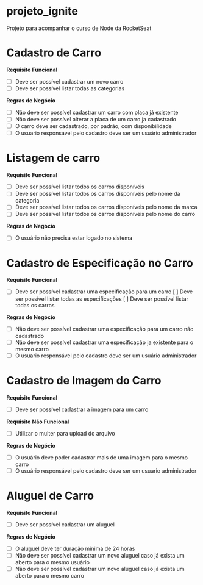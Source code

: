 # projeto_ignite
Projeto para acompanhar o curso de Node da RocketSeat

# Cadastro de Carro

**Requisito Funcional**
 - [ ] Deve ser possível cadastrar um novo carro
 - [ ] Deve ser possível listar todas as categorias

**Regras de Negócio**
 - [ ] Não deve ser possível cadastrar um carro com placa já existente
 - [ ] Não deve ser possível alterar a placa de um carro ja cadastrado
 - [ ] O carro deve ser cadastrado, por padrão, com disponibilidade
 - [ ] O usuario responsável pelo cadastro deve ser um usuário administrador

 # Listagem de carro

**Requisito Funcional**
 - [ ] Deve ser possível listar todos os carros disponíveis
 - [ ] Deve ser possível listar todos os carros disponíveis pelo nome da categoria
 - [ ] Deve ser possível listar todos os carros disponíveis pelo nome da marca
 - [ ] Deve ser possível listar todos os carros disponíveis pelo nome do carro

**Regras de Negócio**
 - [ ] O usuário não precisa estar logado no sistema

 # Cadastro de Especificação no Carro

 **Requisito Funcional**
 - [ ] Deve ser possível cadastrar uma especificação para um carro
[ ] Deve ser possível listar todas as especificações
[ ] Deve ser possível listar todas os carros

 **Regras de Negócio**
 - [ ] Não deve ser possível cadastrar uma especificação para um carro não cadastrado
 - [ ] Não deve ser possível cadastrar uma especificaçãp ja existente para o mesmo carro
 - [ ] O usuario responsável pelo cadastro deve ser um usuário administrador

# Cadastro de Imagem do Carro

 **Requisito Funcional**
 - [ ] Deve ser possível cadastrar a imagem para um carro

**Requisito Não Funcional**
 - [ ] Utilizar o multer para upload do arquivo

**Regras de Negócio**
 - [ ] O usuário deve poder cadastrar mais de uma imagem para o mesmo carro
 - [ ] O usuário responsável pelo cadastro deve ser um usuario administrador

 # Aluguel de Carro

**Requisito Funcional**
 - [ ] Deve ser possível cadastrar um aluguel

**Regras de Negócio**
 - [ ] O aluguel deve ter duração mínima de 24 horas
 - [ ] Não deve ser possível cadastrar um novo aluguel caso já exista um aberto para o mesmo usuário
 - [ ] Não deve ser possível cadastrar um novo aluguel caso já exista um aberto para o mesmo carro
